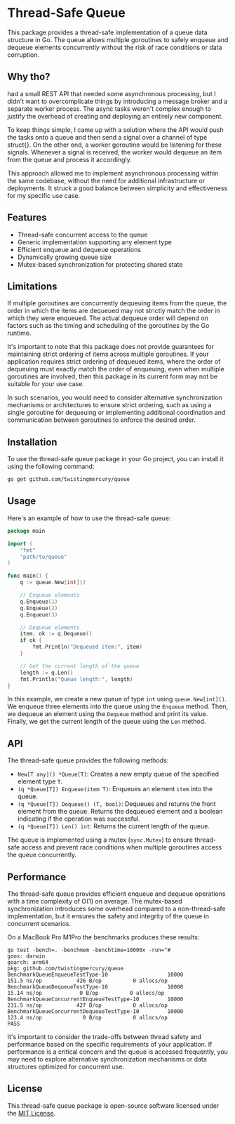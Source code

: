 # Thread-Safe Queue

This package provides a thread-safe implementation of a queue data structure in Go. The queue allows multiple goroutines to safely enqueue and dequeue elements concurrently without the risk of race conditions or data corruption.

## Why tho?

 had a small REST API that needed some asynchronous processing, but I didn't want to overcomplicate things by introducing a message broker and a separate worker process. The async tasks weren't complex enough to justify the overhead of creating and deploying an entirely new component.

To keep things simple, I came up with a solution where the API would push the tasks onto a queue and then send a signal over a channel of type struct{}. On the other end, a worker goroutine would be listening for these signals. Whenever a signal is received, the worker would dequeue an item from the queue and process it accordingly.

This approach allowed me to implement asynchronous processing within the same codebase, without the need for additional infrastructure or deployments. It struck a good balance between simplicity and effectiveness for my specific use case.

## Features

- Thread-safe concurrent access to the queue
- Generic implementation supporting any element type
- Efficient enqueue and dequeue operations
- Dynamically growing queue size
- Mutex-based synchronization for protecting shared state

## Limitations

If multiple goroutines are concurrently dequeuing items from the queue, the order in which the items are dequeued may not strictly match the order in which they were enqueued. The actual dequeue order will depend on factors such as the timing and scheduling of the goroutines by the Go runtime.

It's important to note that this package does not provide guarantees for maintaining strict ordering of items across multiple goroutines. If your application requires strict ordering of dequeued items, where the order of dequeuing must exactly match the order of enqueuing, even when multiple goroutines are involved, then this package in its current form may not be suitable for your use case.

In such scenarios, you would need to consider alternative synchronization mechanisms or architectures to ensure strict ordering, such as using a single goroutine for dequeuing or implementing additional coordination and communication between goroutines to enforce the desired order.

## Installation

To use the thread-safe queue package in your Go project, you can install it using the following command:

```bash
go get github.com/twistingmercury/queue
```

## Usage

Here's an example of how to use the thread-safe queue:

```go
package main

import (
    "fmt"
    "path/to/queue"
)

func main() {
    q := queue.New[int]()

    // Enqueue elements
    q.Enqueue(1)
    q.Enqueue(2)
    q.Enqueue(3)

    // Dequeue elements
    item, ok := q.Dequeue()
    if ok {
        fmt.Println("Dequeued item:", item)
    }

    // Get the current length of the queue
    length := q.Len()
    fmt.Println("Queue length:", length)
}
```

In this example, we create a new queue of type `int` using `queue.New[int]()`. We enqueue three elements into the queue using the `Enqueue` method. Then, we dequeue an element using the `Dequeue` method and print its value. Finally, we get the current length of the queue using the `Len` method.

## API

The thread-safe queue provides the following methods:

- `New[T any]() *Queue[T]`: Creates a new empty queue of the specified element type `T`.
- `(q *Queue[T]) Enqueue(item T)`: Enqueues an element `item` into the queue.
- `(q *Queue[T]) Dequeue() (T, bool)`: Dequeues and returns the front element from the queue. Returns the dequeued element and a boolean indicating if the operation was successful.
- `(q *Queue[T]) Len() int`: Returns the current length of the queue.

The queue is implemented using a mutex (`sync.Mutex`) to ensure thread-safe access and prevent race conditions when multiple goroutines access the queue concurrently.

## Performance

The thread-safe queue provides efficient enqueue and dequeue operations with a time complexity of O(1) on average. The mutex-based synchronization introduces some overhead compared to a non-thread-safe implementation, but it ensures the safety and integrity of the queue in concurrent scenarios.

On a MacBook Pro M1Pro the benchmarks produces these results:

```text
go test -bench=. -benchmem -benchtime=10000x -run=^#
goos: darwin
goarch: arm64
pkg: github.com/twistingmercury/queue
BenchmarkQueueEnqueueTestType-10                   10000               151.5 ns/op           426 B/op          0 allocs/op
BenchmarkQueueDequeueTestType-10                   10000                15.14 ns/op            0 B/op          0 allocs/op
BenchmarkQueueConcurrentEnqueueTestType-10         10000               231.5 ns/op           427 B/op          0 allocs/op
BenchmarkQueueConcurrentDequeueTestType-10         10000               123.4 ns/op             0 B/op          0 allocs/op
PASS
```

It's important to consider the trade-offs between thread safety and performance based on the specific requirements of your application. If performance is a critical concern and the queue is accessed frequently, you may need to explore alternative synchronization mechanisms or data structures optimized for concurrent use.

## License

This thread-safe queue package is open-source software licensed under the [MIT License](https://opensource.org/licenses/MIT).